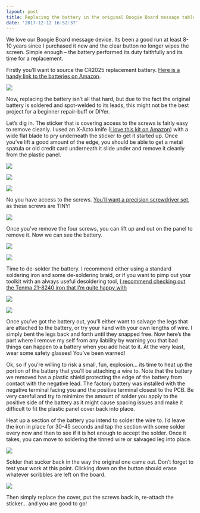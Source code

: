 ```yaml
---
layout: post
title: Replacing the battery in the original Boogie Board message tablet
date: '2017-12-12 16:52:37'
---
```



We love our Boogie Board message device. Its been a good run at least 8-10 years since I purchased it new and the clear button no longer wipes the screen. Simple enough – the battery performed its duty faithfully and its time for a replacement.

Firstly you’ll want to source the CR2025 replacement battery. [Here is a handy link to the batteries on Amazon](http://amzn.to/2AOnvUJ).

![](https://i0.wp.com/res.cloudinary.com/thecase/image/upload/h_187,w_300/v1514682954/IMG_2949-e1513122711839_oib1sc.jpg?resize=300%2C187)

Now, replacing the battery isn’t all that hard, but due to the fact the original battery is soldered and spot-welded to its leads, this might not be the best project for a beginner repair-buff or DIYer.

Let’s dig in. The sticker that is covering access to the screws is fairly easy to remove cleanly. I used an X-Acto knife ([I love this kit on Amazon](http://amzn.to/2AOXViu)) with a wide flat blade to pry underneath the sticker to get it started up. Once you’ve lift a good amount of the edge, you should be able to get a metal spatula or old credit card underneath it slide under and remove it cleanly from the plastic panel.

![](https://i1.wp.com/res.cloudinary.com/thecase/image/upload/h_300,w_225/v1514682976/IMG_2966_nwpldy.jpg?resize=225%2C300)

![](https://i1.wp.com/res.cloudinary.com/thecase/image/upload/h_300,w_225/v1514682973/IMG_2965_ag5kzr.jpg?resize=225%2C300)

![](https://i2.wp.com/res.cloudinary.com/thecase/image/upload/h_300,w_225/v1514682971/IMG_2964_pysjcc.jpg?resize=225%2C300)

No you have access to the screws. [You’ll want a precision screwdriver set](http://amzn.to/2iY5E5A), as these screws are TINY!

![](https://i0.wp.com/res.cloudinary.com/thecase/image/upload/h_300,w_225/v1514682969/IMG_2963_oywqsk.jpg?resize=225%2C300)

Once you’ve remove the four screws, you can lift up and out on the panel to remove it. Now we can see the battery.

![](https://i0.wp.com/res.cloudinary.com/thecase/image/upload/h_300,w_225/v1514682964/IMG_2962_clkvax.jpg?resize=225%2C300)

![](https://i2.wp.com/res.cloudinary.com/thecase/image/upload/h_225,w_300/v1514682956/IMG_2948_rcwtzt.jpg?resize=300%2C225)

Time to de-solder the battery. I recommend either using a standard soldering iron and some de-soldering braid, or if you want to pimp out your toolkit with an always useful desoldering tool, [I recommend checking out the Tenma 21-8240 iron that I’m quite happy with](http://amzn.to/2AxMtel)

![](https://i2.wp.com/res.cloudinary.com/thecase/image/upload/h_225,w_300/v1514682949/IMG_2951_nto42s.jpg?resize=300%2C225)

![](https://i2.wp.com/res.cloudinary.com/thecase/image/upload/h_300,w_225/v1514682942/IMG_2954_ocwans.jpg?resize=225%2C300)

Once you’ve got the battery out, you’ll either want to salvage the legs that are attached to the battery, or try your hand with your own lengths of wire. I simply bent the legs back and forth until they snapped free. Now here’s the part where I remove my self from any liability by warning you that bad things can happen to a battery when you add heat to it. At the very least, wear some safety glasses! You’ve been warned!

Ok, so if you’re willing to risk a small, fun, explosion… its time to heat up the portion of the battery that you’ll be attaching a wire to. Note that the battery we removed has a plastic shield protecting the edge of the battery from contact with the negative lead. The factory battery was installed with the negative terminal facing you and the positive terminal closest to the PCB. Be very careful and try to minimize the amount of solder you apply to the positive side of the battery as it might cause spacing issues and make it difficult to fit the plastic panel cover back into place.

Heat up a section of the battery you intend to solder the wire to. I’d leave the iron in place for 30-45 seconds and tap the section with some solder every now and then to see if it is hot enough to accept the solder. Once it takes, you can move to soldering the tinned wire or salvaged leg into place.

![](https://i1.wp.com/res.cloudinary.com/thecase/image/upload/h_300,w_225/v1514682962/IMG_2960_oqzepc.jpg?resize=225%2C300)

Solder that sucker back in the way the original one came out. Don’t forget to test your work at this point. Clicking down on the button should erase whatever scribbles are left on the board.

![](https://i2.wp.com/res.cloudinary.com/thecase/image/upload/h_300,w_225/v1514682967/IMG_2961_ommkyd.jpg?resize=225%2C300)

Then simply replace the cover, put the screws back in, re-attach the sticker… and you are good to go!


